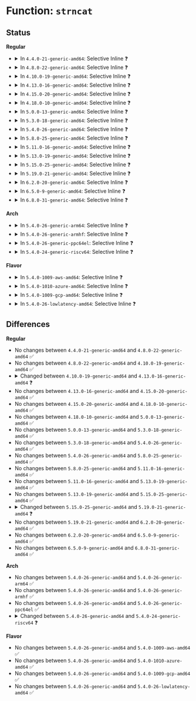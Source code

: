 # Function: <code>strncat</code>

## Status
<b>Regular</b>
<ul>
<li>
<details>
<summary>In <code>4.4.0-21-generic-amd64</code>: Selective Inline ❓</summary>

```c
char * strncat(char * dest, const char * src, size_t count)
```

```json
{
  "name": "strncat",
  "collision_type": "Unique Global",
  "inline_type": "Selective",
  "funcs": [
    {
      "addr": 18446744071582982336,
      "name": "strncat",
      "external": true,
      "loc": "lib/string.c:268",
      "file": "lib/string.c",
      "inline": "not declared, inlined",
      "caller_inline": [],
      "caller_func": [
        "drivers/tty/serial/serial_core.c:uart_proc_show",
        "drivers/tty/serial/serial_core.c:uart_proc_show",
        "drivers/tty/serial/serial_core.c:uart_proc_show",
        "drivers/tty/serial/serial_core.c:uart_proc_show",
        "drivers/tty/serial/serial_core.c:uart_proc_show",
        "drivers/tty/serial/serial_core.c:uart_proc_show"
      ]
    }
  ],
  "symbols": [
    {
      "addr": 18446744071582982336,
      "name": "strncat",
      "section": ".text",
      "bind": "STB_GLOBAL",
      "size": 70
    }
  ]
}
```
</details>
</li>
<li>
<details>
<summary>In <code>4.8.0-22-generic-amd64</code>: Selective Inline ❓</summary>

```c
char * strncat(char * dest, const char * src, size_t count)
```

```json
{
  "name": "strncat",
  "collision_type": "Unique Global",
  "inline_type": "Selective",
  "funcs": [
    {
      "addr": 18446744071583271520,
      "name": "strncat",
      "external": true,
      "loc": "lib/string.c:268",
      "file": "lib/string.c",
      "inline": "not declared, inlined",
      "caller_inline": [],
      "caller_func": [
        "drivers/tty/serial/serial_core.c:uart_proc_show",
        "drivers/tty/serial/serial_core.c:uart_proc_show",
        "drivers/tty/serial/serial_core.c:uart_proc_show",
        "drivers/tty/serial/serial_core.c:uart_proc_show",
        "drivers/tty/serial/serial_core.c:uart_proc_show",
        "drivers/tty/serial/serial_core.c:uart_proc_show"
      ]
    }
  ],
  "symbols": [
    {
      "addr": 18446744071583271520,
      "name": "strncat",
      "section": ".text",
      "bind": "STB_GLOBAL",
      "size": 68
    }
  ]
}
```
</details>
</li>
<li>
<details>
<summary>In <code>4.10.0-19-generic-amd64</code>: Selective Inline ❓</summary>

```c
char * strncat(char * dest, const char * src, size_t count)
```

```json
{
  "name": "strncat",
  "collision_type": "Unique Global",
  "inline_type": "Selective",
  "funcs": [
    {
      "addr": 18446744071583390288,
      "name": "strncat",
      "external": true,
      "loc": "lib/string.c:268",
      "file": "lib/string.c",
      "inline": "not declared, inlined",
      "caller_inline": [],
      "caller_func": [
        "drivers/tty/serial/serial_core.c:uart_proc_show",
        "drivers/tty/serial/serial_core.c:uart_proc_show",
        "drivers/tty/serial/serial_core.c:uart_proc_show",
        "drivers/tty/serial/serial_core.c:uart_proc_show",
        "drivers/tty/serial/serial_core.c:uart_proc_show",
        "drivers/tty/serial/serial_core.c:uart_proc_show"
      ]
    }
  ],
  "symbols": [
    {
      "addr": 18446744071583390288,
      "name": "strncat",
      "section": ".text",
      "bind": "STB_GLOBAL",
      "size": 68
    }
  ]
}
```
</details>
</li>
<li>
<details>
<summary>In <code>4.13.0-16-generic-amd64</code>: Selective Inline ❓</summary>

```c
char * strncat(char * p, const char * q, __kernel_size_t count)
```

```json
{
  "name": "strncat",
  "collision_type": "Unique Global",
  "inline_type": "Selective",
  "funcs": [
    {
      "addr": 18446744071580200961,
      "name": "strncat",
      "external": true,
      "loc": "include/linux/string.h:271",
      "file": "kernel/debug/kdb/kdb_main.c",
      "inline": "declared, inlined",
      "caller_inline": [
        "kernel/debug/kdb/kdb_main.c:kdb_main_loop"
      ],
      "caller_func": []
    }
  ],
  "symbols": [
    {
      "addr": 18446744071588243952,
      "name": "strncat",
      "section": ".text",
      "bind": "STB_GLOBAL",
      "size": 72
    }
  ]
}
```
</details>
</li>
<li>
<details>
<summary>In <code>4.15.0-20-generic-amd64</code>: Selective Inline ❓</summary>

```c
char * strncat(char * p, const char * q, __kernel_size_t count)
```

```json
{
  "name": "strncat",
  "collision_type": "Unique Global",
  "inline_type": "Selective",
  "funcs": [
    {
      "addr": 18446744071580251655,
      "name": "strncat",
      "external": true,
      "loc": "include/linux/string.h:306",
      "file": "kernel/debug/kdb/kdb_main.c",
      "inline": "declared, inlined",
      "caller_inline": [
        "drivers/acpi/acpica/utnonansi.c:acpi_ut_safe_strncat"
      ],
      "caller_func": []
    }
  ],
  "symbols": [
    {
      "addr": 18446744071588795376,
      "name": "strncat",
      "section": ".text",
      "bind": "STB_GLOBAL",
      "size": 72
    }
  ]
}
```
</details>
</li>
<li>
<details>
<summary>In <code>4.18.0-10-generic-amd64</code>: Selective Inline ❓</summary>

```c
char * strncat(char * p, const char * q, __kernel_size_t count)
```

```json
{
  "name": "strncat",
  "collision_type": "Unique Global",
  "inline_type": "Selective",
  "funcs": [
    {
      "addr": 18446744071580311999,
      "name": "strncat",
      "external": true,
      "loc": "include/linux/string.h:307",
      "file": "kernel/debug/kdb/kdb_main.c",
      "inline": "declared, inlined",
      "caller_inline": [
        "drivers/acpi/acpica/utnonansi.c:acpi_ut_safe_strncat"
      ],
      "caller_func": []
    }
  ],
  "symbols": [
    {
      "addr": 18446744071589173552,
      "name": "strncat",
      "section": ".text",
      "bind": "STB_GLOBAL",
      "size": 62
    }
  ]
}
```
</details>
</li>
<li>
<details>
<summary>In <code>5.0.0-13-generic-amd64</code>: Selective Inline ❓</summary>

```c
char * strncat(char * p, const char * q, __kernel_size_t count)
```

```json
{
  "name": "strncat",
  "collision_type": "Unique Global",
  "inline_type": "Selective",
  "funcs": [
    {
      "addr": 18446744071580364419,
      "name": "strncat",
      "external": true,
      "loc": "include/linux/string.h:314",
      "file": "kernel/debug/kdb/kdb_main.c",
      "inline": "declared, inlined",
      "caller_inline": [
        "drivers/acpi/acpica/utnonansi.c:acpi_ut_safe_strncat"
      ],
      "caller_func": []
    }
  ],
  "symbols": [
    {
      "addr": 18446744071589403472,
      "name": "strncat",
      "section": ".text",
      "bind": "STB_GLOBAL",
      "size": 62
    }
  ]
}
```
</details>
</li>
<li>
<details>
<summary>In <code>5.3.0-18-generic-amd64</code>: Selective Inline ❓</summary>

```c
char * strncat(char * p, const char * q, __kernel_size_t count)
```

```json
{
  "name": "strncat",
  "collision_type": "Unique Global",
  "inline_type": "Selective",
  "funcs": [
    {
      "addr": 18446744071580417067,
      "name": "strncat",
      "external": true,
      "loc": "include/linux/string.h:321",
      "file": "kernel/debug/kdb/kdb_main.c",
      "inline": "declared, inlined",
      "caller_inline": [
        "drivers/acpi/acpica/utnonansi.c:acpi_ut_safe_strncat"
      ],
      "caller_func": []
    }
  ],
  "symbols": [
    {
      "addr": 18446744071589859504,
      "name": "strncat",
      "section": ".text",
      "bind": "STB_GLOBAL",
      "size": 59
    }
  ]
}
```
</details>
</li>
<li>
<details>
<summary>In <code>5.4.0-26-generic-amd64</code>: Selective Inline ❓</summary>

```c
char * strncat(char * p, const char * q, __kernel_size_t count)
```

```json
{
  "name": "strncat",
  "collision_type": "Unique Global",
  "inline_type": "Selective",
  "funcs": [
    {
      "addr": 18446744071580465819,
      "name": "strncat",
      "external": true,
      "loc": "include/linux/string.h:342",
      "file": "kernel/debug/kdb/kdb_main.c",
      "inline": "declared, inlined",
      "caller_inline": [
        "drivers/acpi/acpica/utnonansi.c:acpi_ut_safe_strncat"
      ],
      "caller_func": []
    }
  ],
  "symbols": [
    {
      "addr": 18446744071590085296,
      "name": "strncat",
      "section": ".text",
      "bind": "STB_GLOBAL",
      "size": 59
    }
  ]
}
```
</details>
</li>
<li>
<details>
<summary>In <code>5.8.0-25-generic-amd64</code>: Selective Inline ❓</summary>

```c
char * strncat(char * p, const char * q, __kernel_size_t count)
```

```json
{
  "name": "strncat",
  "collision_type": "Unique Global",
  "inline_type": "Selective",
  "funcs": [
    {
      "addr": 18446744071580550523,
      "name": "strncat",
      "external": true,
      "loc": "include/linux/string.h:368",
      "file": "kernel/debug/kdb/kdb_main.c",
      "inline": "declared, inlined",
      "caller_inline": [
        "kernel/trace/trace_events_hist.c:event_hist_trigger_func",
        "drivers/acpi/acpica/utnonansi.c:acpi_ut_safe_strncat"
      ],
      "caller_func": []
    }
  ],
  "symbols": [
    {
      "addr": 18446744071585083088,
      "name": "strncat",
      "section": ".text",
      "bind": "STB_GLOBAL",
      "size": 65
    }
  ]
}
```
</details>
</li>
<li>
<details>
<summary>In <code>5.11.0-16-generic-amd64</code>: Selective Inline ❓</summary>

```c
char * strncat(char * p, const char * q, __kernel_size_t count)
```

```json
{
  "name": "strncat",
  "collision_type": "Unique Global",
  "inline_type": "Selective",
  "funcs": [
    {
      "addr": 18446744071580538427,
      "name": "strncat",
      "external": true,
      "loc": "include/linux/string.h:409",
      "file": "kernel/debug/kdb/kdb_main.c",
      "inline": "declared, inlined",
      "caller_inline": [
        "kernel/trace/trace_events_hist.c:event_hist_trigger_func",
        "drivers/acpi/acpica/utnonansi.c:acpi_ut_safe_strncat"
      ],
      "caller_func": []
    }
  ],
  "symbols": [
    {
      "addr": 18446744071585232256,
      "name": "strncat",
      "section": ".text",
      "bind": "STB_GLOBAL",
      "size": 65
    }
  ]
}
```
</details>
</li>
<li>
<details>
<summary>In <code>5.13.0-19-generic-amd64</code>: Selective Inline ❓</summary>

```c
char * strncat(char * p, const char * q, __kernel_size_t count)
```

```json
{
  "name": "strncat",
  "collision_type": "Unique Global",
  "inline_type": "Selective",
  "funcs": [
    {
      "addr": 18446744071580541611,
      "name": "strncat",
      "external": true,
      "loc": "include/linux/fortify-string.h:150",
      "file": "kernel/debug/kdb/kdb_main.c",
      "inline": "declared, inlined",
      "caller_inline": [
        "kernel/trace/trace_events_hist.c:event_hist_trigger_func",
        "drivers/acpi/acpica/utnonansi.c:acpi_ut_safe_strncat"
      ],
      "caller_func": []
    }
  ],
  "symbols": [
    {
      "addr": 18446744071585115136,
      "name": "strncat",
      "section": ".text",
      "bind": "STB_GLOBAL",
      "size": 61
    }
  ]
}
```
</details>
</li>
<li>
<details>
<summary>In <code>5.15.0-25-generic-amd64</code>: Selective Inline ❓</summary>

```c
char * strncat(char * p, const char * q, __kernel_size_t count)
```

```json
{
  "name": "strncat",
  "collision_type": "Unique Global",
  "inline_type": "Selective",
  "funcs": [
    {
      "addr": 18446744071580713041,
      "name": "strncat",
      "external": true,
      "loc": "include/linux/fortify-string.h:150",
      "file": "kernel/debug/kdb/kdb_main.c",
      "inline": "declared, inlined",
      "caller_inline": [
        "kernel/trace/trace_events_hist.c:event_hist_trigger_func",
        "drivers/acpi/acpica/utnonansi.c:acpi_ut_safe_strncat"
      ],
      "caller_func": []
    }
  ],
  "symbols": [
    {
      "addr": 18446744071585563808,
      "name": "strncat",
      "section": ".text",
      "bind": "STB_GLOBAL",
      "size": 61
    }
  ]
}
```
</details>
</li>
<li>
<details>
<summary>In <code>5.19.0-21-generic-amd64</code>: Selective Inline ❓</summary>

```c
char * strncat(const char * p, const const char * q, __kernel_size_t count)
```

```json
{
  "name": "strncat",
  "collision_type": "Unique Global",
  "inline_type": "Selective",
  "funcs": [
    {
      "addr": 18446744071580925090,
      "name": "strncat",
      "external": true,
      "loc": "include/linux/fortify-string.h:224",
      "file": "kernel/debug/kdb/kdb_main.c",
      "inline": "declared, inlined",
      "caller_inline": [
        "kernel/trace/trace_events_hist.c:last_cmd_set",
        "drivers/acpi/acpica/utnonansi.c:acpi_ut_safe_strncat"
      ],
      "caller_func": []
    }
  ],
  "symbols": [
    {
      "addr": 18446744071586719760,
      "name": "strncat",
      "section": ".text",
      "bind": "STB_GLOBAL",
      "size": 91
    }
  ]
}
```
</details>
</li>
<li>
<details>
<summary>In <code>6.2.0-20-generic-amd64</code>: Selective Inline ❓</summary>

```c
char * strncat(const char * p, const const char * q, __kernel_size_t count)
```

```json
{
  "name": "strncat",
  "collision_type": "Unique Global",
  "inline_type": "Selective",
  "funcs": [
    {
      "addr": 18446744071581217538,
      "name": "strncat",
      "external": true,
      "loc": "include/linux/fortify-string.h:388",
      "file": "kernel/debug/kdb/kdb_main.c",
      "inline": "declared, inlined",
      "caller_inline": [
        "kernel/trace/trace_events_hist.c:last_cmd_set",
        "drivers/acpi/acpica/utnonansi.c:acpi_ut_safe_strncat"
      ],
      "caller_func": []
    }
  ],
  "symbols": [
    {
      "addr": 18446744071595882272,
      "name": "strncat",
      "section": ".text",
      "bind": "STB_GLOBAL",
      "size": 91
    }
  ]
}
```
</details>
</li>
<li>
<details>
<summary>In <code>6.5.0-9-generic-amd64</code>: Selective Inline ❓</summary>

```c
char * strncat(const char * p, const const char * q, __kernel_size_t count)
```

```json
{
  "name": "strncat",
  "collision_type": "Unique Global",
  "inline_type": "Selective",
  "funcs": [
    {
      "addr": 18446744071581312052,
      "name": "strncat",
      "external": true,
      "loc": "include/linux/fortify-string.h:458",
      "file": "kernel/debug/kdb/kdb_main.c",
      "inline": "declared, inlined",
      "caller_inline": [
        "kernel/trace/trace_events_hist.c:last_cmd_set",
        "drivers/acpi/acpica/utnonansi.c:acpi_ut_safe_strncat"
      ],
      "caller_func": []
    }
  ],
  "symbols": [
    {
      "addr": 18446744071596399520,
      "name": "strncat",
      "section": ".text",
      "bind": "STB_GLOBAL",
      "size": 91
    }
  ]
}
```
</details>
</li>
<li>
<details>
<summary>In <code>6.8.0-31-generic-amd64</code>: Selective Inline ❓</summary>

```c
char * strncat(const char * p, const const char * q, __kernel_size_t count)
```

```json
{
  "name": "strncat",
  "collision_type": "Unique Global",
  "inline_type": "Selective",
  "funcs": [
    {
      "addr": 18446744071589679109,
      "name": "strncat",
      "external": true,
      "loc": "include/linux/fortify-string.h:403",
      "file": "drivers/acpi/acpica/utnonansi.c",
      "inline": "declared, inlined",
      "caller_inline": [
        "drivers/acpi/acpica/utnonansi.c:acpi_ut_safe_strncat"
      ],
      "caller_func": []
    }
  ],
  "symbols": [
    {
      "addr": 18446744071597294624,
      "name": "strncat",
      "section": ".text",
      "bind": "STB_GLOBAL",
      "size": 91
    }
  ]
}
```
</details>
</li>
</ul>
<b>Arch</b>
<ul>
<li>
<details>
<summary>In <code>5.4.0-26-generic-arm64</code>: Selective Inline ❓</summary>

```c
char * strncat(char * p, const char * q, __kernel_size_t count)
```

```json
{
  "name": "strncat",
  "collision_type": "Unique Global",
  "inline_type": "Selective",
  "funcs": [
    {
      "addr": 18446603336491741120,
      "name": "strncat",
      "external": true,
      "loc": "include/linux/string.h:342",
      "file": "kernel/debug/kdb/kdb_main.c",
      "inline": "declared, inlined",
      "caller_inline": [
        "drivers/firmware/ti_sci.c:ti_sci_probe"
      ],
      "caller_func": []
    }
  ],
  "symbols": [
    {
      "addr": 18446603336503863184,
      "name": "strncat",
      "section": ".text",
      "bind": "STB_GLOBAL",
      "size": 72
    }
  ]
}
```
</details>
</li>
<li>
<details>
<summary>In <code>5.4.0-26-generic-armhf</code>: Selective Inline ❓</summary>

```c
char * strncat(char * p, const char * q, __kernel_size_t count)
```

```json
{
  "name": "strncat",
  "collision_type": "Unique Global",
  "inline_type": "Selective",
  "funcs": [
    {
      "addr": 3225690244,
      "name": "strncat",
      "external": true,
      "loc": "include/linux/string.h:342",
      "file": "kernel/debug/kdb/kdb_main.c",
      "inline": "declared, inlined",
      "caller_inline": [
        "drivers/tty/serial/serial_core.c:uart_line_info",
        "drivers/tty/serial/serial_core.c:uart_line_info",
        "drivers/tty/serial/serial_core.c:uart_line_info",
        "drivers/tty/serial/serial_core.c:uart_line_info",
        "drivers/tty/serial/serial_core.c:uart_line_info",
        "drivers/tty/serial/serial_core.c:uart_line_info"
      ],
      "caller_func": []
    }
  ],
  "symbols": [
    {
      "addr": 3236490696,
      "name": "strncat",
      "section": ".text",
      "bind": "STB_GLOBAL",
      "size": 92
    }
  ]
}
```
</details>
</li>
<li>
<details>
<summary>In <code>5.4.0-26-generic-ppc64el</code>: Selective Inline ❓</summary>

```c
char * strncat(char * p, const char * q, __kernel_size_t count)
```

```json
{
  "name": "strncat",
  "collision_type": "Unique Global",
  "inline_type": "Selective",
  "funcs": [
    {
      "addr": 13835058055284773852,
      "name": "strncat",
      "external": true,
      "loc": "include/linux/string.h:342",
      "file": "kernel/debug/kdb/kdb_main.c",
      "inline": "declared, inlined",
      "caller_inline": [
        "drivers/video/fbdev/offb.c:offb_init_fb"
      ],
      "caller_func": []
    }
  ],
  "symbols": [
    {
      "addr": 13835058055297721568,
      "name": "strncat",
      "section": ".text",
      "bind": "STB_GLOBAL",
      "size": 100
    }
  ]
}
```
</details>
</li>
<li>
<details>
<summary>In <code>5.4.0-24-generic-riscv64</code>: Selective Inline ❓</summary>

```c
char * strncat(char * dest, const char * src, size_t count)
```

```json
{
  "name": "strncat",
  "collision_type": "Unique Global",
  "inline_type": "Selective",
  "funcs": [
    {
      "addr": 18446743936279761514,
      "name": "strncat",
      "external": true,
      "loc": "lib/string.c:305",
      "file": "lib/string.c",
      "inline": "not declared, inlined",
      "caller_inline": [],
      "caller_func": []
    }
  ],
  "symbols": [
    {
      "addr": 18446743936279761514,
      "name": "strncat",
      "section": ".text",
      "bind": "STB_GLOBAL",
      "size": 66
    }
  ]
}
```
</details>
</li>
</ul>
<b>Flavor</b>
<ul>
<li>
<details>
<summary>In <code>5.4.0-1009-aws-amd64</code>: Selective Inline ❓</summary>

```c
char * strncat(char * p, const char * q, __kernel_size_t count)
```

```json
{
  "name": "strncat",
  "collision_type": "Unique Global",
  "inline_type": "Selective",
  "funcs": [
    {
      "addr": 18446744071580434619,
      "name": "strncat",
      "external": true,
      "loc": "include/linux/string.h:342",
      "file": "kernel/debug/kdb/kdb_main.c",
      "inline": "declared, inlined",
      "caller_inline": [],
      "caller_func": []
    }
  ],
  "symbols": [
    {
      "addr": 18446744071589687552,
      "name": "strncat",
      "section": ".text",
      "bind": "STB_GLOBAL",
      "size": 59
    }
  ]
}
```
</details>
</li>
<li>
<details>
<summary>In <code>5.4.0-1010-azure-amd64</code>: Selective Inline ❓</summary>

```c
char * strncat(char * p, const char * q, __kernel_size_t count)
```

```json
{
  "name": "strncat",
  "collision_type": "Unique Global",
  "inline_type": "Selective",
  "funcs": [
    {
      "addr": 18446744071580381691,
      "name": "strncat",
      "external": true,
      "loc": "include/linux/string.h:342",
      "file": "kernel/debug/kdb/kdb_main.c",
      "inline": "declared, inlined",
      "caller_inline": [],
      "caller_func": []
    }
  ],
  "symbols": [
    {
      "addr": 18446744071589413344,
      "name": "strncat",
      "section": ".text",
      "bind": "STB_GLOBAL",
      "size": 59
    }
  ]
}
```
</details>
</li>
<li>
<details>
<summary>In <code>5.4.0-1009-gcp-amd64</code>: Selective Inline ❓</summary>

```c
char * strncat(char * p, const char * q, __kernel_size_t count)
```

```json
{
  "name": "strncat",
  "collision_type": "Unique Global",
  "inline_type": "Selective",
  "funcs": [
    {
      "addr": 18446744071580425867,
      "name": "strncat",
      "external": true,
      "loc": "include/linux/string.h:342",
      "file": "kernel/debug/kdb/kdb_main.c",
      "inline": "declared, inlined",
      "caller_inline": [
        "drivers/acpi/acpica/utnonansi.c:acpi_ut_safe_strncat"
      ],
      "caller_func": []
    }
  ],
  "symbols": [
    {
      "addr": 18446744071590130928,
      "name": "strncat",
      "section": ".text",
      "bind": "STB_GLOBAL",
      "size": 59
    }
  ]
}
```
</details>
</li>
<li>
<details>
<summary>In <code>5.4.0-26-lowlatency-amd64</code>: Selective Inline ❓</summary>

```c
char * strncat(char * p, const char * q, __kernel_size_t count)
```

```json
{
  "name": "strncat",
  "collision_type": "Unique Global",
  "inline_type": "Selective",
  "funcs": [
    {
      "addr": 18446744071580481451,
      "name": "strncat",
      "external": true,
      "loc": "include/linux/string.h:342",
      "file": "kernel/debug/kdb/kdb_main.c",
      "inline": "declared, inlined",
      "caller_inline": [
        "drivers/acpi/acpica/utnonansi.c:acpi_ut_safe_strncat"
      ],
      "caller_func": []
    }
  ],
  "symbols": [
    {
      "addr": 18446744071590181312,
      "name": "strncat",
      "section": ".text",
      "bind": "STB_GLOBAL",
      "size": 59
    }
  ]
}
```
</details>
</li>
</ul>

## Differences
<b>Regular</b>
<ul>
<li>
No changes between <code>4.4.0-21-generic-amd64</code> and <code>4.8.0-22-generic-amd64</code> ✅
</li>
<li>
No changes between <code>4.8.0-22-generic-amd64</code> and <code>4.10.0-19-generic-amd64</code> ✅
</li>
<li>
<details>
<summary>Changed between <code>4.10.0-19-generic-amd64</code> and <code>4.13.0-16-generic-amd64</code> ❓</summary>
<ul>
<li>
<b>Param added. </b>
<code>char * p</code>
</li>
<li>
<b>Param added. </b>
<code>const char * q</code>
</li>
<li>
<b>Param removed. </b>
<code>char * dest</code>
</li>
<li>
<b>Param removed. </b>
<code>const char * src</code>
</li>
<li>
<b>Param type changed. </b>
<code>size_t count</code> ➡️ <code>__kernel_size_t count</code>
</li>
</ul>
</details>
</li>
<li>
No changes between <code>4.13.0-16-generic-amd64</code> and <code>4.15.0-20-generic-amd64</code> ✅
</li>
<li>
No changes between <code>4.15.0-20-generic-amd64</code> and <code>4.18.0-10-generic-amd64</code> ✅
</li>
<li>
No changes between <code>4.18.0-10-generic-amd64</code> and <code>5.0.0-13-generic-amd64</code> ✅
</li>
<li>
No changes between <code>5.0.0-13-generic-amd64</code> and <code>5.3.0-18-generic-amd64</code> ✅
</li>
<li>
No changes between <code>5.3.0-18-generic-amd64</code> and <code>5.4.0-26-generic-amd64</code> ✅
</li>
<li>
No changes between <code>5.4.0-26-generic-amd64</code> and <code>5.8.0-25-generic-amd64</code> ✅
</li>
<li>
No changes between <code>5.8.0-25-generic-amd64</code> and <code>5.11.0-16-generic-amd64</code> ✅
</li>
<li>
No changes between <code>5.11.0-16-generic-amd64</code> and <code>5.13.0-19-generic-amd64</code> ✅
</li>
<li>
No changes between <code>5.13.0-19-generic-amd64</code> and <code>5.15.0-25-generic-amd64</code> ✅
</li>
<li>
<details>
<summary>Changed between <code>5.15.0-25-generic-amd64</code> and <code>5.19.0-21-generic-amd64</code> ❓</summary>
<ul>
<li>
<b>Param type changed. </b>
<code>char * p</code> ➡️ <code>const char * p</code>
</li>
<li>
<b>Param type changed. </b>
<code>const char * q</code> ➡️ <code>const const char * q</code>
</li>
</ul>
</details>
</li>
<li>
No changes between <code>5.19.0-21-generic-amd64</code> and <code>6.2.0-20-generic-amd64</code> ✅
</li>
<li>
No changes between <code>6.2.0-20-generic-amd64</code> and <code>6.5.0-9-generic-amd64</code> ✅
</li>
<li>
No changes between <code>6.5.0-9-generic-amd64</code> and <code>6.8.0-31-generic-amd64</code> ✅
</li>
</ul>
<b>Arch</b>
<ul>
<li>
No changes between <code>5.4.0-26-generic-amd64</code> and <code>5.4.0-26-generic-arm64</code> ✅
</li>
<li>
No changes between <code>5.4.0-26-generic-amd64</code> and <code>5.4.0-26-generic-armhf</code> ✅
</li>
<li>
No changes between <code>5.4.0-26-generic-amd64</code> and <code>5.4.0-26-generic-ppc64el</code> ✅
</li>
<li>
<details>
<summary>Changed between <code>5.4.0-26-generic-amd64</code> and <code>5.4.0-24-generic-riscv64</code> ❓</summary>
<ul>
<li>
<b>Param added. </b>
<code>char * dest</code>
</li>
<li>
<b>Param added. </b>
<code>const char * src</code>
</li>
<li>
<b>Param removed. </b>
<code>char * p</code>
</li>
<li>
<b>Param removed. </b>
<code>const char * q</code>
</li>
<li>
<b>Param type changed. </b>
<code>__kernel_size_t count</code> ➡️ <code>size_t count</code>
</li>
</ul>
</details>
</li>
</ul>
<b>Flavor</b>
<ul>
<li>
No changes between <code>5.4.0-26-generic-amd64</code> and <code>5.4.0-1009-aws-amd64</code> ✅
</li>
<li>
No changes between <code>5.4.0-26-generic-amd64</code> and <code>5.4.0-1010-azure-amd64</code> ✅
</li>
<li>
No changes between <code>5.4.0-26-generic-amd64</code> and <code>5.4.0-1009-gcp-amd64</code> ✅
</li>
<li>
No changes between <code>5.4.0-26-generic-amd64</code> and <code>5.4.0-26-lowlatency-amd64</code> ✅
</li>
</ul>
